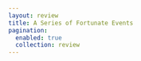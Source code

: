 ```yaml
---
layout: review
title: A Series of Fortunate Events
pagination:
  enabled: true
  collection: review
---
```

    

